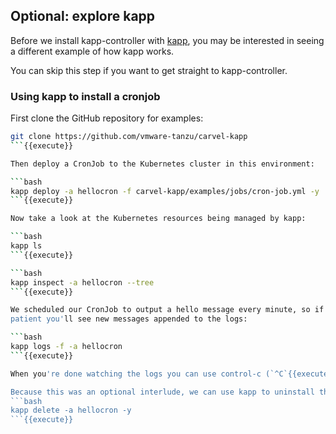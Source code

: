 ## Optional: explore kapp

Before we install kapp-controller with [kapp](https://carvel.dev/kapp/), you may be interested in seeing
a different example of how kapp works.

You can skip this step if you want to get straight to kapp-controller.

### Using kapp to install a cronjob

First clone the GitHub repository for examples:

```bash
git clone https://github.com/vmware-tanzu/carvel-kapp
```{{execute}}

Then deploy a CronJob to the Kubernetes cluster in this environment:

```bash
kapp deploy -a hellocron -f carvel-kapp/examples/jobs/cron-job.yml -y
```{{execute}}

Now take a look at the Kubernetes resources being managed by kapp:

```bash
kapp ls
```{{execute}}

```bash
kapp inspect -a hellocron --tree
```{{execute}}

We scheduled our CronJob to output a hello message every minute, so if you're
patient you'll see new messages appended to the logs:

```bash
kapp logs -f -a hellocron
```{{execute}}

When you're done watching the logs you can use control-c (`^C`{{execute ctrl-seq}}) to quit.

Because this was an optional interlude, we can use kapp to uninstall the CronJob before proceeding:
```bash
kapp delete -a hellocron -y
```{{execute}}
